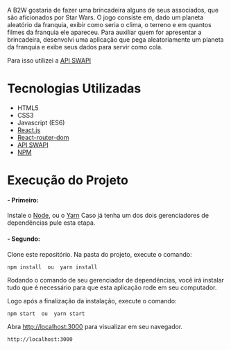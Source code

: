 
A B2W gostaria de fazer uma brincadeira alguns de seus associados, que são aficionados por Star Wars. O jogo consiste em, dado um planeta aleatório da franquia, exibir como seria o clima, o terreno e em quantos filmes da franquia ele apareceu. Para auxiliar quem for apresentar a brincadeira, desenvolvi uma aplicação que pega aleatoriamente um planeta da franquia e exibe seus dados para servir como cola. 

Para isso utilizei a [API SWAPI](https://swapi.co/)

# Tecnologias Utilizadas

- HTML5
- CSS3
- Javascript (ES6)
- [React.js](https://reactjs.org/)
- [React-router-dom](https://www.npmjs.com/package/react-router-dom)
- [API SWAPI](https://swapi.co/)
- [NPM](https://www.npmjs.com/)


# Execução do Projeto

#### - Primeiro:

Instale o [Node](https://nodejs.org),  ou o [Yarn](https://yarnpkg.com/)
Caso já tenha um dos dois gerenciadores de dependências pule esta etapa.

#### - Segundo:
Clone este repositório.
Na pasta do projeto, execute o comando:

```
npm install  ou  yarn install

```
Rodando o comando de seu gerenciador de dependências, você irá instalar tudo que é necessário para que esta aplicação rode em seu computador. 
 
Logo após a finalizaçâo da instalação, execute o comando:

```
npm start  ou  yarn start

```
Abra [http://localhost:3000](http://localhost:3000) para visualizar em seu navegador.


```
http://localhost:3000
```